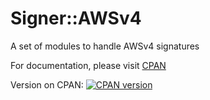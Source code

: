 # Signer::AWSv4

A set of modules to handle AWSv4 signatures

For documentation, please visit [CPAN](https://metacpan.org/pod/Signer::AWSv4)

Version on CPAN: [![CPAN version](https://badge.fury.io/pl/Signer-AWSv4.svg)](https://badge.fury.io/pl/Signer-AWSv4)

